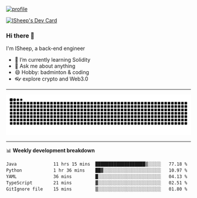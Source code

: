 [![profile](https://user-images.githubusercontent.com/54968314/208005045-e4b42f3b-833d-4242-bfcc-e764865553a2.svg)](https://www.calligrapher.ai/)

<a href="https://app.daily.dev/linziyang1106"><img src="https://api.daily.dev/devcards/v2/i4Spwx5Skx5FpTqWcwoit.png?r=kgx&type=wide" width="652" alt="ISheep's Dev Card"/></a>

### Hi there 🐏

I'm ISheep, a back-end engineer

- 🔭 I’m currently learning Solidity
- 💬 Ask me about anything
- 😄 Hobby: badminton & coding
- 👓 explore crypto and Web3.0

-------

![](https://raw.githubusercontent.com/ISheepp/ISheepp/output/github-contribution-grid-snake.svg)

-------

📊 **Weekly development breakdown**
<!--START_SECTION:waka-->

```txt
Java              11 hrs 15 mins  ███████████████████▒░░░░░   77.18 %
Python            1 hr 36 mins    ██▓░░░░░░░░░░░░░░░░░░░░░░   10.97 %
YAML              36 mins         █░░░░░░░░░░░░░░░░░░░░░░░░   04.13 %
TypeScript        21 mins         ▓░░░░░░░░░░░░░░░░░░░░░░░░   02.51 %
GitIgnore file    15 mins         ▒░░░░░░░░░░░░░░░░░░░░░░░░   01.80 %
```

<!--END_SECTION:waka-->

